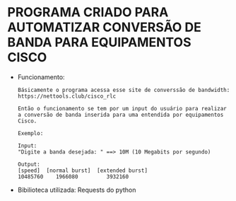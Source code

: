 # PROGRAMA CRIADO PARA AUTOMATIZAR CONVERSÃO DE BANDA PARA EQUIPAMENTOS CISCO

* Funcionamento:

      Básicamente o programa acessa esse site de converssão de bandwidth: https://nettools.club/cisco_rlc

      Então o funcionamento se tem por um input do usuário para realizar a conversão de banda inserida para uma entendida por equipamentos Cisco. 

      Exemplo:
 
      Input:
      "Digite a banda desejada: " ==> 10M (10 Megabits por segundo)

      Output:
      [speed]  [normal burst]  [extended burst]
      10485760    1966080         3932160

* Bibilioteca utilizada:
   Requests do python
